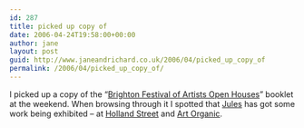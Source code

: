 ```yaml
---
id: 287
title: picked up copy of
date: 2006-04-24T19:58:00+00:00
author: jane
layout: post
guid: http://www.janeandrichard.co.uk/2006/04/picked_up_copy_of
permalink: /2006/04/picked_up_copy_of/
---
```

I picked up a copy of the &#8220;[Brighton Festival of Artists Open Houses](http://www.aoh.org.uk/2006/)&#8221; booklet at the weekend. When browsing through it I spotted that [Jules](http://www.anagramworks.co.uk/) has got some work being exhibited &#8211; at [Holland Street](http://www.aoh.org.uk/2006/Hanover%20Art%20Trail/listings/176_Holland%20Street/) and [Art Organic](http://www.aoh.org.uk/2006/Beyond%20the%20Level/listings/56_Art%20Organic/).